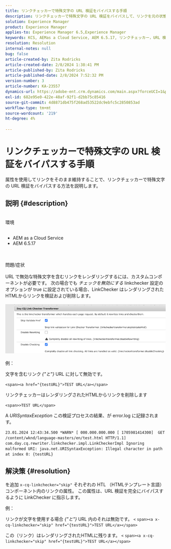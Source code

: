```yaml
---
title: リンクチェッカーで特殊文字の URL 検証をバイパスする手順
description: リンクチェッカーで特殊文字の URL 検証をバイパスして、リンクを元の状態に保つ方法を説明します。
solution: Experience Manager
product: Experience Manager
applies-to: Experience Manager 6.5,Experience Manager
keywords: KCS, AEMas a Cloud Service, AEM 6.5.17, リンクチェッカー，URL 検証エラー
resolution: Resolution
internal-notes: null
bug: false
article-created-by: Zita Rodricks
article-created-date: 2/8/2024 1:38:41 PM
article-published-by: Zita Rodricks
article-published-date: 2/8/2024 7:52:32 PM
version-number: 3
article-number: KA-23557
dynamics-url: https://adobe-ent.crm.dynamics.com/main.aspx?forceUCI=1&pagetype=entityrecord&etn=knowledgearticle&id=c902f258-87c6-ee11-9079-6045bd006149
exl-id: 682e95e0-422e-48af-92f1-d2bb75c85416
source-git-commit: 4d8871db475f268ad53522dc9ebfc5c2850853ad
workflow-type: tm+mt
source-wordcount: '219'
ht-degree: 4%

---
```


# リンクチェッカーで特殊文字の URL 検証をバイパスする手順


属性を使用してリンクをそのまま維持することで、リンクチェッカーで特殊文字の URL 検証をバイパスする方法を説明します。

## 説明 {#description}

<br>環境<br><br>
- AEM as a Cloud Service
- AEM 6.5.17

<br><br>問題/症状<br><br>
URL で無効な特殊文字を含むリンクをレンダリングするには、カスタムコンポーネントが必要です。 次の場合でも *チェックを無効にする* linkchecker 設定のオプションが true に設定されている場合、LinkChecker はレンダリングされたHTMLからリンクを検証および削除します。
<br><br>![](assets/___d202f258-87c6-ee11-9079-6045bd006149___.png)<br><br>
例：

文字を含むリンク<b> </b>*{&quot;と&quot;}<b>* </b>URL に対して無効です。

`<span><a href="{testURL}">TEST URL</a></span>`

リンクチェッカーはレンダリングされたHTMLからリンクを削除します

`<span>>TEST URL</span>`

A *URISyntaxException* この検証プロセスの結果、が error.log に記録されます。

`23.01.2024 12:43:34.500 *WARN* [ 000.000.000.000 [ 1705981414300]  GET /content/wknd/language-masters/en/test.html HTTP/1.1]  com.day.cq.rewriter.linkchecker.impl.LinkCheckerImpl Ignoring malformed URI: java.net.URISyntaxException: Illegal character in path at index 0: {testURL}`


## 解決策 {#resolution}


を追加 `x-cq-linkchecker="skip"` それぞれの HTL （HTMLテンプレート言語）コンポーネント内のリンクの属性。 この属性は、URL 検証を完全にバイパスするように LinkChecker に指示します。

例：

リンクが文字を使用する場合 *{&quot;と&quot;}* URL 内のそれは無効です。
`<`  `span><a x-cq-linkchecker="skip" href="{testURL}">TEST URL</a></span>`

この（リンク）はレンダリングされたHTMLに残ります。
`<` `span><a x-cq-linkchecker="skip" href="{testURL}">TEST URL</a></span>`
